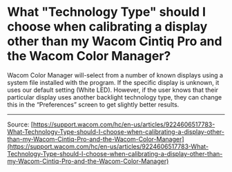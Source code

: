 # What "Technology Type" should I choose when calibrating a display other than my Wacom Cintiq Pro and the Wacom Color Manager?

Wacom Color Manager will-select from a number of known displays using a system file installed with the program. If the specific display is unknown, it uses our default setting (White LED). However, if the user knows that their particular display uses another backlight technology type, they can change this in the “Preferences” screen to get slightly better results.

---
Source: [https://support.wacom.com/hc/en-us/articles/9224606517783-What-Technology-Type-should-I-choose-when-calibrating-a-display-other-than-my-Wacom-Cintiq-Pro-and-the-Wacom-Color-Manager](https://support.wacom.com/hc/en-us/articles/9224606517783-What-Technology-Type-should-I-choose-when-calibrating-a-display-other-than-my-Wacom-Cintiq-Pro-and-the-Wacom-Color-Manager)
